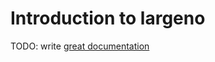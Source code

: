 # Introduction to largeno

TODO: write [great documentation](http://jacobian.org/writing/what-to-write/)
